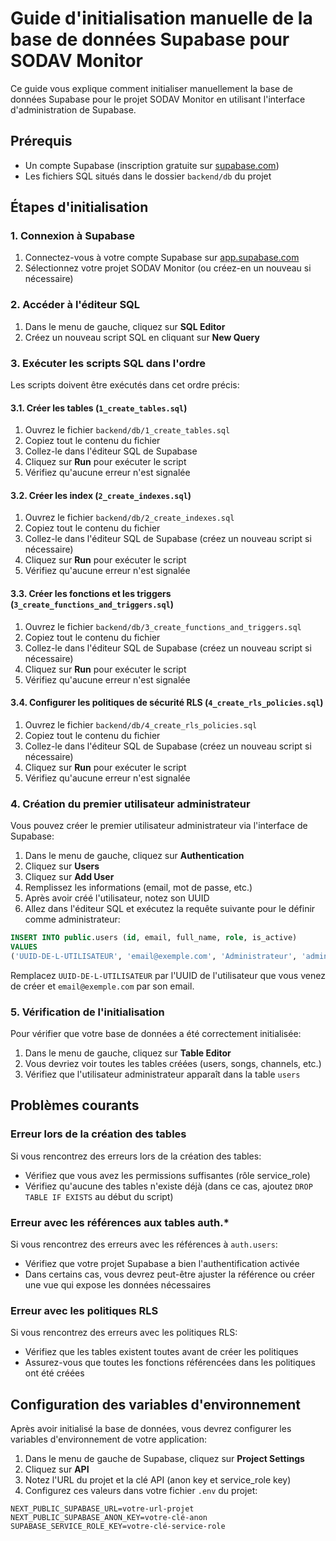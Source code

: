 # Guide d'initialisation manuelle de la base de données Supabase pour SODAV Monitor

Ce guide vous explique comment initialiser manuellement la base de données Supabase pour le projet SODAV Monitor en utilisant l'interface d'administration de Supabase.

## Prérequis

- Un compte Supabase (inscription gratuite sur [supabase.com](https://supabase.com))
- Les fichiers SQL situés dans le dossier `backend/db` du projet

## Étapes d'initialisation

### 1. Connexion à Supabase

1. Connectez-vous à votre compte Supabase sur [app.supabase.com](https://app.supabase.com)
2. Sélectionnez votre projet SODAV Monitor (ou créez-en un nouveau si nécessaire)

### 2. Accéder à l'éditeur SQL

1. Dans le menu de gauche, cliquez sur **SQL Editor**
2. Créez un nouveau script SQL en cliquant sur **New Query**

### 3. Exécuter les scripts SQL dans l'ordre

Les scripts doivent être exécutés dans cet ordre précis:

#### 3.1. Créer les tables (`1_create_tables.sql`)

1. Ouvrez le fichier `backend/db/1_create_tables.sql`
2. Copiez tout le contenu du fichier
3. Collez-le dans l'éditeur SQL de Supabase
4. Cliquez sur **Run** pour exécuter le script
5. Vérifiez qu'aucune erreur n'est signalée

#### 3.2. Créer les index (`2_create_indexes.sql`)

1. Ouvrez le fichier `backend/db/2_create_indexes.sql`
2. Copiez tout le contenu du fichier
3. Collez-le dans l'éditeur SQL de Supabase (créez un nouveau script si nécessaire)
4. Cliquez sur **Run** pour exécuter le script
5. Vérifiez qu'aucune erreur n'est signalée

#### 3.3. Créer les fonctions et les triggers (`3_create_functions_and_triggers.sql`)

1. Ouvrez le fichier `backend/db/3_create_functions_and_triggers.sql`
2. Copiez tout le contenu du fichier
3. Collez-le dans l'éditeur SQL de Supabase (créez un nouveau script si nécessaire)
4. Cliquez sur **Run** pour exécuter le script
5. Vérifiez qu'aucune erreur n'est signalée

#### 3.4. Configurer les politiques de sécurité RLS (`4_create_rls_policies.sql`)

1. Ouvrez le fichier `backend/db/4_create_rls_policies.sql`
2. Copiez tout le contenu du fichier
3. Collez-le dans l'éditeur SQL de Supabase (créez un nouveau script si nécessaire)
4. Cliquez sur **Run** pour exécuter le script
5. Vérifiez qu'aucune erreur n'est signalée

### 4. Création du premier utilisateur administrateur

Vous pouvez créer le premier utilisateur administrateur via l'interface de Supabase:

1. Dans le menu de gauche, cliquez sur **Authentication**
2. Cliquez sur **Users**
3. Cliquez sur **Add User**
4. Remplissez les informations (email, mot de passe, etc.)
5. Après avoir créé l'utilisateur, notez son UUID
6. Allez dans l'éditeur SQL et exécutez la requête suivante pour le définir comme administrateur:

```sql
INSERT INTO public.users (id, email, full_name, role, is_active)
VALUES 
('UUID-DE-L-UTILISATEUR', 'email@exemple.com', 'Administrateur', 'admin', true);
```

Remplacez `UUID-DE-L-UTILISATEUR` par l'UUID de l'utilisateur que vous venez de créer et `email@exemple.com` par son email.

### 5. Vérification de l'initialisation

Pour vérifier que votre base de données a été correctement initialisée:

1. Dans le menu de gauche, cliquez sur **Table Editor**
2. Vous devriez voir toutes les tables créées (users, songs, channels, etc.)
3. Vérifiez que l'utilisateur administrateur apparaît dans la table `users`

## Problèmes courants

### Erreur lors de la création des tables

Si vous rencontrez des erreurs lors de la création des tables:
- Vérifiez que vous avez les permissions suffisantes (rôle service_role)
- Vérifiez qu'aucune des tables n'existe déjà (dans ce cas, ajoutez `DROP TABLE IF EXISTS` au début du script)

### Erreur avec les références aux tables auth.*

Si vous rencontrez des erreurs avec les références à `auth.users`:
- Vérifiez que votre projet Supabase a bien l'authentification activée
- Dans certains cas, vous devrez peut-être ajuster la référence ou créer une vue qui expose les données nécessaires

### Erreur avec les politiques RLS

Si vous rencontrez des erreurs avec les politiques RLS:
- Vérifiez que les tables existent toutes avant de créer les politiques
- Assurez-vous que toutes les fonctions référencées dans les politiques ont été créées

## Configuration des variables d'environnement

Après avoir initialisé la base de données, vous devrez configurer les variables d'environnement de votre application:

1. Dans le menu de gauche de Supabase, cliquez sur **Project Settings**
2. Cliquez sur **API**
3. Notez l'URL du projet et la clé API (anon key et service_role key)
4. Configurez ces valeurs dans votre fichier `.env` du projet:

```
NEXT_PUBLIC_SUPABASE_URL=votre-url-projet
NEXT_PUBLIC_SUPABASE_ANON_KEY=votre-clé-anon
SUPABASE_SERVICE_ROLE_KEY=votre-clé-service-role
``` 